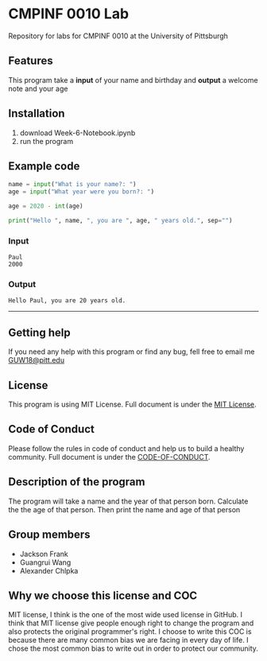 # CMPINF 0010 Lab
Repository for labs for CMPINF 0010 at the University of Pittsburgh

## Features

This program take a **input** of your name and birthday and **output** a welcome note and your age

## Installation

1. download Week-6-Notebook.ipynb
2. run the program

## Example code

```python
name = input("What is your name?: ")
age = input("What year were you born?: ")

age = 2020 - int(age)

print("Hello ", name, ", you are ", age, " years old.", sep="")
```

### Input
```
Paul
2000
```

### Output
```
Hello Paul, you are 20 years old.
```

---

## Getting help

If you need any help with this program or find any bug, fell free to email me GUW18@pitt.edu 

## License

This program is using MIT License. Full document is under the [MIT License](https://github.com/wgr5600133/Week-6-Lab/blob/master/LICENSE.md).

## Code of Conduct

Please follow the rules in code of conduct and help us to build a healthy community. Full document is under the [CODE-OF-CONDUCT](https://github.com/wgr5600133/Week-6-Lab/blob/master/CODE-OF-CONDUCT.md).

## Description of the program

The program will take a name and the year of that person born. Calculate the the age of that person. Then print the name and age of that person

## Group members
- Jackson Frank
- Guangrui Wang
- Alexander Chlpka

## Why we choose this license and COC

MIT license, I think is the one of the most wide used license in GitHub. I think that MIT license give people enough right to change the program and also protects the original programmer's right. I choose to write this COC is because there are many common bias we are facing in every day of life. I chose the most common bias to write out in order to protect our community. 